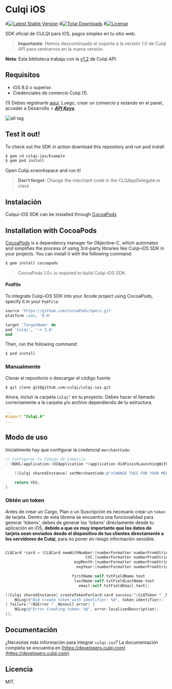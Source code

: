 # Culqi iOS

#[![Latest Stable Version](https://poser.pugx.org/culqi/culqi-php/v/stable)](https://packagist.org/packages/culqi/culqi-php)
#[![Total Downloads](https://poser.pugx.org/culqi/culqi-php/downloads)](https://packagist.org/packages/culqi/culqi-php)
#[![License](https://poser.pugx.org/culqi/culqi-php/license)](https://packagist.org/packages/culqi/culqi-php)

SDK oficial de CULQI para iOS, pagos simples en tu sitio web.

> **Importante**: Hemos descontinuado el soporte a la versión 1.0 de Culqi API para centrarnos en la nueva versión. 

**Nota**: Esta biblioteca trabaja con la [v1.2](https://culqi.api-docs.io/v1.2) de Culqi API.


## Requisitos

* iOS 8.0 o superior.
* Credenciales de comercio Culqi (1).

(1) Debes registrarte [aquí](https://integ-panel.culqi.com/#/registro). Luego, crear un comercio y estando en el panel, acceder a Desarrollo > [***API Keys***](https://integ-panel.culqi.com/#/panel/comercio/desarrollo/llaves).

![alt tag](http://i.imgur.com/NhE6mS9.png)

## Test it out!

To check out the SDK in action download this repository and run pod install 

```bash
$ gem cd culqi-ios/Example
$ gem pod install 
```
Open Culqi.xcworkspace and run it!
> **Don't forget**: Change the merchant code in the CLQAppDelegate.m class  

## Instalación

Culqui-iOS SDK can be installed through [CocoaPods](http://cocoapods.org)

## Installation with CocoaPods

[CocoaPods](http://cocoapods.org) is a dependency manager for Objective-C, which automates and simplifies the process of using 3rd-party libraries like Culqi-iOS SDK in your projects. You can install it with the following command:

```bash
$ gem install cocoapods
```

> CocoaPods 1.0+ is required to build Culqi-iOS SDK.

#### Podfile

To integrate Culqi-iOS SDK into your Xcode project using CocoaPods, specify it in your `Podfile`:

```ruby
source 'https://github.com/CocoaPods/Specs.git'
platform :ios, '8.0'

target 'TargetName' do
pod 'Culqi', '~> 1.0'
end
```

Then, run the following command:

```bash
$ pod install
```

### Manualmente

Clonar el repositorio o descargar el código fuente

```bash
$ git clone git@github.com:culqi/culqi-ios.git
```

Ahora, incluir la carpeta `Culqi"` en tu proyecto. Debes hacer el llamado correctamente a la carpeta y/o archivo dependiendo de tu estructura.

```objective-c
...
#import "Culqi.h"
...
```

## Modo de uso

Inicialmente hay que configurar la credencial `merchantCode`:

```objective-c
// Configurar tu Código de Comercio
- (BOOL)application:(UIApplication *)application didFinishLaunchingWithOptions:(NSDictionary *)launchOptions {

    [[Culqi sharedInstance] setMerchantCode:@"<CHANGE THIS FOR YOUR MERCHANT CODE>"];

    return YES;
}


```

### Obtén un token
Antes de crear un Cargo, Plan o un Suscripción es necesario crear un `token` de tarjeta. Dentro de esta librería se encuentra una funcionalidad para generar 'tokens', debes de generar los 'tokens' directamente desde tu aplicación en iOS, **debido a que es muy importante que los datos de tarjeta sean enviados desde el dispositivo de tus clientes directamente a los servidores de Culqi**, para no poner en riesgo información sensible.


```objective-c

CLQCard *card = [CLQCard newWithNumber:[numberFormatter numberFromString:self.txtFieldCardNumber.text]
                                   CVC:[numberFormatter numberFromString:self.txtFieldCVC.text]
                              expMonth:[numberFormatter numberFromString:self.txtFieldExpMonth.text]
                               expYear:[numberFormatter numberFromString:self.txtFieldExpYear.text]

                             firstName:self.txtFieldName.text
                              lastName:self.txtFieldLastName.text
                                email:self.txtFieldEmail.text];

[[Culqi sharedInstance] createTokenForCard:card success:^(CLQToken * _Nonnull token) {
    NSLog(@"Did create token with identifier: %@", token.identifier);
} failure:^(NSError * _Nonnull error) {
    NSLog(@"Error Creating token: %@", error.localizedDescription);
}];


```
## Documentación
¿Necesitas más información para integrar `culqi-ios`? La documentación completa se encuentra en [https://developers.culqi.com](https://developers.culqi.com)


## Licencia

MIT.
